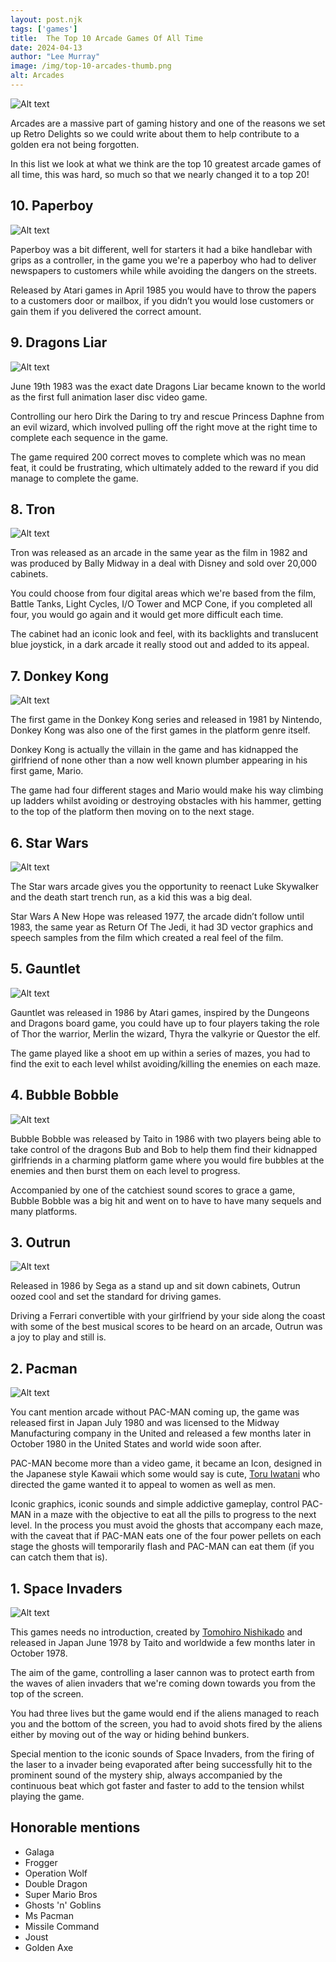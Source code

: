 ```yaml
---
layout: post.njk 
tags: ['games']
title:  The Top 10 Arcade Games Of All Time
date: 2024-04-13
author: "Lee Murray"
image: /img/top-10-arcades-thumb.png
alt: Arcades
---
```


![Alt text](/img/arcade-top-10-new-wave.png "a title")

Arcades are a massive part of gaming history and one of the reasons we set up Retro Delights so we could write about them to help contribute to a golden era not being forgotten.

In this list we look at what we think are the top 10 greatest arcade games of all time, this was hard, so much so that we nearly changed it to a top 20!



## 10. Paperboy 

![Alt text](/img/arcade-top-10-paperboy.png "a title")

Paperboy was a bit different, well for starters it had a bike handlebar with grips as a controller, in the game you we're a paperboy who had to deliver newspapers to customers while while avoiding the dangers on the streets.

Released by Atari games in April 1985 you would have to throw the papers to a customers door or mailbox, if you didn’t you would lose customers or gain them if you delivered the correct amount.

## 9. Dragons Liar

![Alt text](/img/arcade-top-10-dragons-liar.png "a title")

June 19th 1983 was the exact date Dragons Liar became known to the world as the first full animation laser disc video game.

Controlling our hero Dirk the Daring to try and rescue Princess Daphne from an evil wizard, which involved pulling off the right move at the right time to complete each sequence in the game.

The game required 200 correct moves to complete which was no mean feat, it could be frustrating, which ultimately added to the reward if you did manage to complete the game.

## 8. Tron

![Alt text](/img/arcade-top-10-tron.png "a title")

Tron was released as an arcade in the same year as the film in 1982 and was produced by Bally Midway in a deal with Disney and sold over 20,000 cabinets.

You could choose from four digital areas which we're based from the film, Battle Tanks, Light Cycles, I/O Tower and MCP Cone, if you completed all four, you would go again and it would get more difficult each time.

The cabinet had an iconic look and feel, with its backlights and translucent blue joystick, in a dark arcade it really stood out and added to its appeal.


## 7. Donkey Kong 

![Alt text](/img/arcade-top-10-donkey-kong.png "a title")

The first game in the Donkey Kong series and released in 1981 by Nintendo, Donkey Kong was also one of the first games in the platform genre itself.

Donkey Kong is actually the villain in the game and has kidnapped the girlfriend of none other than a now well known plumber appearing in his first game, Mario.

The game had four different stages and Mario would make his way climbing up ladders whilst avoiding or destroying obstacles with his hammer, getting to the top of the platform then moving on to the next stage.



## 6. Star Wars 

![Alt text](/img/arcade-top-10-star-wars.png "a title")

The Star wars arcade gives you the opportunity to reenact Luke Skywalker and the death start trench run, as a kid this was a big deal.

Star Wars A New Hope was released 1977, the arcade didn’t follow until 1983, the same year as Return Of The Jedi, it had 3D vector graphics and speech samples from the film which created a real feel of the film.

## 5. Gauntlet

![Alt text](/img/arcade-top-10-gauntlet.png "a title")

Gauntlet was released in 1986 by Atari games, inspired by the Dungeons and Dragons board game, you could have up to four players taking the role of Thor the warrior, Merlin the wizard, Thyra the valkyrie or Questor the elf.

The game played like a shoot em up within a series of mazes, you had to find the exit to each level whilst avoiding/killing the enemies on each maze.



## 4. Bubble Bobble

![Alt text](/img/arcade-top-10-bubble-bobble.png "a title")

Bubble Bobble was released by Taito in 1986 with two players being able to take control of the dragons Bub and Bob to help them find their kidnapped girlfriends in a charming platform game where you would fire bubbles at the enemies and then burst them on each level to progress.

Accompanied by one of the catchiest sound scores to grace a game, Bubble Bobble was a big hit and went on to have to have many sequels and many platforms.

## 3. Outrun 

![Alt text](/img/arcade-top-10-outrun.png "a title")

Released in 1986 by Sega as a stand up and sit down cabinets, Outrun oozed cool and set the standard for driving games.

Driving a Ferrari convertible with your girlfriend by your side along the coast with some of the best musical scores to be heard on an arcade, Outrun was a joy to play and still is.

## 2. Pacman

![Alt text](/img/arcade-top-10-pacman.png "a title")

You cant mention arcade without PAC-MAN coming up, the game was released first in Japan July 1980 and was licensed to the Midway Manufacturing company in the United and released a few months later in October 1980 in the United States and world wide soon after.

PAC-MAN become more than a video game, it became an Icon, designed in the Japanese style Kawaii which some would say is cute, [Toru Iwatani](https://en.wikipedia.org/wiki/Toru_Iwatani) who directed the game wanted it to appeal to women as well as men.

Iconic graphics, iconic sounds and simple addictive gameplay, control PAC-MAN in a maze with the objective to eat all the pills to progress to the next level. In the process you must avoid the ghosts that accompany each maze, with the caveat that if PAC-MAN eats one of the four power pellets on each stage the ghosts will temporarily flash and PAC-MAN can eat them (if you can catch them that is).

## 1. Space Invaders

![Alt text](/img/arcade-top-10-space-invaders.png "a title")

This games needs no introduction, created by [Tomohiro Nishikado](https://en.wikipedia.org/wiki/Tomohiro_Nishikado) and released in Japan June 1978 by Taito and worldwide a few months later in October 1978.

The aim of the game, controlling a laser cannon was to protect earth from the waves of alien invaders that we're coming down towards you from the top of the screen.

You had three lives but the game would end if the aliens managed to reach you and the bottom of the screen, you had to avoid shots fired by the aliens either by moving out of the way or hiding behind bunkers.

Special mention to the iconic sounds of Space Invaders, from the firing of the laser to a invader being evaporated after being successfully hit to the prominent sound of the mystery ship, always accompanied by the continuous beat which got faster and faster to add to the tension whilst playing the game.

## Honorable mentions

- Galaga
- Frogger 
- Operation Wolf
- Double Dragon
- Super Mario Bros
- Ghosts 'n' Goblins 
- Ms Pacman
- Missile Command
- Joust
- Golden Axe



